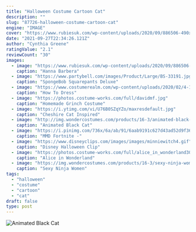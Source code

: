 ```yaml
---
title: "Halloween Costume Cartoon Cat"
description: ""
slug: "87726-halloween-costume-cartoon-cat"
engine: "IMAGE"
cover: "https://www.rubiesuk.com/wp-content/uploads/2020/09/886506-490x784.jpg"
date: "2021-09-27T22:34:26.121Z"
author: "Cynthia Greene"
ratingValue: "2.1"
reviewCount: "30"
images:
  - image: "https://www.rubiesuk.com/wp-content/uploads/2020/09/886506-490x784.jpg"
    caption: "Hanna Barbera"
  - image: "https://www.partybell.com/images/Product/Large/BS-33191.jpg"
    caption: "SpongeBob Squarepants Deluxe"
  - image: "https://www.costumerealm.com/wp-content/uploads/2020/02/4-1.jpg"
    caption: "How To Dress"
  - image: "https://photos.costume-works.com/full/davidmf.jpg"
    caption: "Homemade Grinch Costume"
  - image: "https://i.ytimg.com/vi/U76B0SZqYZo/maxresdefault.jpg"
    caption: "Cheshire Cat Inspired"
  - image: "http://img.wondercostumes.com/products/16-3/animated-black-cat-decoration.jpg"
    caption: "Animated Black Cat"
  - image: "https://i.pinimg.com/736x/6a/ab/91/6aab9191c627d43ad52d9f3648e98483.jpg"
    caption: "MMD Fortnite -"
  - image: "https://www.disneyclips.com/images/images/minniewitch4.gif"
    caption: "Disney Halloween Clip"
  - image: "https://photos.costume-works.com/full/alice_in_wonderland30.jpg"
    caption: "Alice in Wonderland"
  - image: "https://img.wondercostumes.com/products/16-3/sexy-ninja-women-costume-1302.jpg"
    caption: "Sexy Ninja Women"
tags:
  - "halloween"
  - "costume"
  - "cartoon"
  - "cat"
draft: false
type: post
---
```



![Animated Black Cat](http://img.wondercostumes.com/products/16-3/animated-black-cat-decoration.jpg "Animated Black Cat")


<!--inArticleAds-->

<!--galleryOne-->


<!--inArticleAds-->

<!--galleryTwo-->


<!--galleryThree-->

